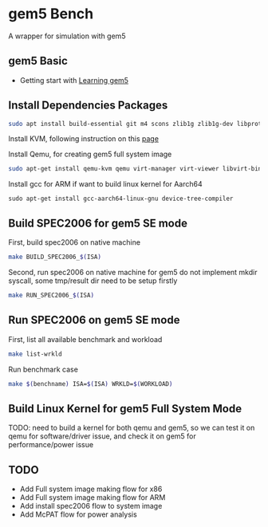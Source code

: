 # gem5 Bench
A wrapper for simulation with gem5

## gem5 Basic
- Getting start with [Learning gem5](http://learning.gem5.org/)

## Install Dependencies Packages
```bash
sudo apt install build-essential git m4 scons zlib1g zlib1g-dev libprotobuf-dev protobuf-compiler libprotoc-dev libgoogle-perftools-dev python-dev python
```
Install KVM, following instruction on this [page](https://help.ubuntu.com/community/KVM/Installation)

Install Qemu, for creating gem5 full system image
```bash
sudo apt-get install qemu-kvm qemu virt-manager virt-viewer libvirt-bin
```

Install gcc for ARM if want to build linux kernel for Aarch64
```
sudo apt-get install gcc-aarch64-linux-gnu device-tree-compiler
```

## Build SPEC2006 for gem5 SE mode
First, build spec2006 on native machine
```bash
make BUILD_SPEC2006_$(ISA)
```
Second, run spec2006 on native machine for gem5 do not implement mkdir syscall, some tmp/result dir need to be setup firstly
```bash
make RUN_SPEC2006_$(ISA)
```

## Run SPEC2006 on gem5 SE mode
First, list all available benchmark and workload
```bash
make list-wrkld
```
Run benchmark case
```bash
make $(benchname) ISA=$(ISA) WRKLD=$(WORKLOAD)
```

## Build Linux Kernel for gem5 Full System Mode
TODO: need to build a kernel for both qemu and gem5, so we can test it on qemu for software/driver issue, and check it on gem5 for performance/power issue



## TODO
- Add Full system image making flow for x86
- Add Full system image making flow for ARM
- Add install spec2006 flow to system image
- Add McPAT flow for power analysis



